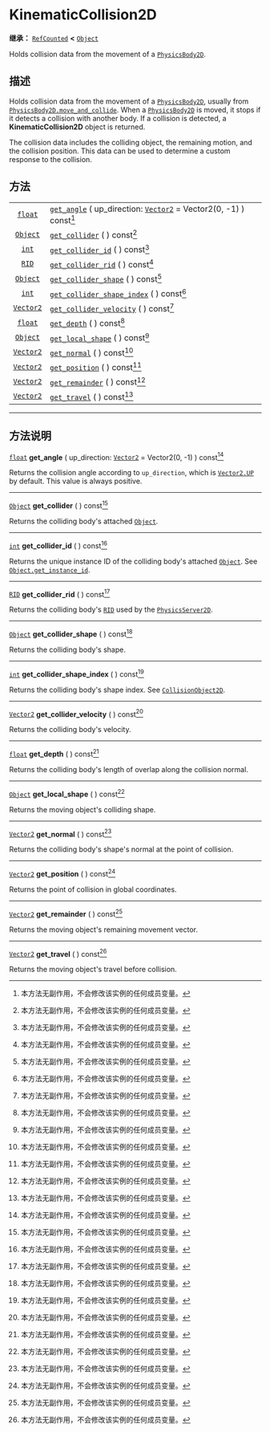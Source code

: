 <!-- ⚠ 请勿编辑本文件 ⚠ -->
<!-- 本文档使用脚本从 WeDot 引擎源码仓库生成。 -->
<!-- 生成脚本：https://github.com/WeDot-Engine/WeDot/tree/4.3/doc/tools/make_md.py； -->
<!-- 原文件：https://github.com/WeDot-Engine/WeDot/tree/4.3/doc/classes/KinematicCollision2D.xml。 -->

<div id="_class_kinematiccollision2d"></div>

# KinematicCollision2D

**继承：** [`RefCounted`](class_refcounted.md) **<** [`Object`](class_object.md)

Holds collision data from the movement of a [`PhysicsBody2D`](class_physicsbody2d.md).

## 描述

Holds collision data from the movement of a [`PhysicsBody2D`](class_physicsbody2d.md), usually from [`PhysicsBody2D.move_and_collide`](#class_physicsbody2d_method_move_and_collide). When a [`PhysicsBody2D`](class_physicsbody2d.md) is moved, it stops if it detects a collision with another body. If a collision is detected, a **KinematicCollision2D** object is returned.

The collision data includes the colliding object, the remaining motion, and the collision position. This data can be used to determine a custom response to the collision.

## 方法

|||
|:-:|:--|
| [`float`](class_float.md)     | [`get_angle`](#class_kinematiccollision2d_method_get_angle) ( up_direction: [`Vector2`](class_vector2.md) = Vector2(0, -1) ) const[^const] |
| [`Object`](class_object.md)   | [`get_collider`](#class_kinematiccollision2d_method_get_collider) ( ) const[^const]                                                        |
| [`int`](class_int.md)         | [`get_collider_id`](#class_kinematiccollision2d_method_get_collider_id) ( ) const[^const]                                                  |
| [`RID`](class_rid.md)         | [`get_collider_rid`](#class_kinematiccollision2d_method_get_collider_rid) ( ) const[^const]                                                |
| [`Object`](class_object.md)   | [`get_collider_shape`](#class_kinematiccollision2d_method_get_collider_shape) ( ) const[^const]                                            |
| [`int`](class_int.md)         | [`get_collider_shape_index`](#class_kinematiccollision2d_method_get_collider_shape_index) ( ) const[^const]                                |
| [`Vector2`](class_vector2.md) | [`get_collider_velocity`](#class_kinematiccollision2d_method_get_collider_velocity) ( ) const[^const]                                      |
| [`float`](class_float.md)     | [`get_depth`](#class_kinematiccollision2d_method_get_depth) ( ) const[^const]                                                              |
| [`Object`](class_object.md)   | [`get_local_shape`](#class_kinematiccollision2d_method_get_local_shape) ( ) const[^const]                                                  |
| [`Vector2`](class_vector2.md) | [`get_normal`](#class_kinematiccollision2d_method_get_normal) ( ) const[^const]                                                            |
| [`Vector2`](class_vector2.md) | [`get_position`](#class_kinematiccollision2d_method_get_position) ( ) const[^const]                                                        |
| [`Vector2`](class_vector2.md) | [`get_remainder`](#class_kinematiccollision2d_method_get_remainder) ( ) const[^const]                                                      |
| [`Vector2`](class_vector2.md) | [`get_travel`](#class_kinematiccollision2d_method_get_travel) ( ) const[^const]                                                            |

<!-- rst-class:: classref-section-separator -->

---

## 方法说明

<div id="_class_kinematiccollision2d_method_get_angle"></div>

[`float`](class_float.md) **get_angle** ( up_direction: [`Vector2`](class_vector2.md) = Vector2(0, -1) ) const[^const]<div id="class_kinematiccollision2d_method_get_angle"></div>

Returns the collision angle according to `up_direction`, which is [`Vector2.UP`](#class_vector2_constant_up) by default. This value is always positive.

<!-- rst-class:: classref-item-separator -->

---

<div id="_class_kinematiccollision2d_method_get_collider"></div>

[`Object`](class_object.md) **get_collider** ( ) const[^const]<div id="class_kinematiccollision2d_method_get_collider"></div>

Returns the colliding body's attached [`Object`](class_object.md).

<!-- rst-class:: classref-item-separator -->

---

<div id="_class_kinematiccollision2d_method_get_collider_id"></div>

[`int`](class_int.md) **get_collider_id** ( ) const[^const]<div id="class_kinematiccollision2d_method_get_collider_id"></div>

Returns the unique instance ID of the colliding body's attached [`Object`](class_object.md). See [`Object.get_instance_id`](#class_object_method_get_instance_id).

<!-- rst-class:: classref-item-separator -->

---

<div id="_class_kinematiccollision2d_method_get_collider_rid"></div>

[`RID`](class_rid.md) **get_collider_rid** ( ) const[^const]<div id="class_kinematiccollision2d_method_get_collider_rid"></div>

Returns the colliding body's [`RID`](class_rid.md) used by the [`PhysicsServer2D`](class_physicsserver2d.md).

<!-- rst-class:: classref-item-separator -->

---

<div id="_class_kinematiccollision2d_method_get_collider_shape"></div>

[`Object`](class_object.md) **get_collider_shape** ( ) const[^const]<div id="class_kinematiccollision2d_method_get_collider_shape"></div>

Returns the colliding body's shape.

<!-- rst-class:: classref-item-separator -->

---

<div id="_class_kinematiccollision2d_method_get_collider_shape_index"></div>

[`int`](class_int.md) **get_collider_shape_index** ( ) const[^const]<div id="class_kinematiccollision2d_method_get_collider_shape_index"></div>

Returns the colliding body's shape index. See [`CollisionObject2D`](class_collisionobject2d.md).

<!-- rst-class:: classref-item-separator -->

---

<div id="_class_kinematiccollision2d_method_get_collider_velocity"></div>

[`Vector2`](class_vector2.md) **get_collider_velocity** ( ) const[^const]<div id="class_kinematiccollision2d_method_get_collider_velocity"></div>

Returns the colliding body's velocity.

<!-- rst-class:: classref-item-separator -->

---

<div id="_class_kinematiccollision2d_method_get_depth"></div>

[`float`](class_float.md) **get_depth** ( ) const[^const]<div id="class_kinematiccollision2d_method_get_depth"></div>

Returns the colliding body's length of overlap along the collision normal.

<!-- rst-class:: classref-item-separator -->

---

<div id="_class_kinematiccollision2d_method_get_local_shape"></div>

[`Object`](class_object.md) **get_local_shape** ( ) const[^const]<div id="class_kinematiccollision2d_method_get_local_shape"></div>

Returns the moving object's colliding shape.

<!-- rst-class:: classref-item-separator -->

---

<div id="_class_kinematiccollision2d_method_get_normal"></div>

[`Vector2`](class_vector2.md) **get_normal** ( ) const[^const]<div id="class_kinematiccollision2d_method_get_normal"></div>

Returns the colliding body's shape's normal at the point of collision.

<!-- rst-class:: classref-item-separator -->

---

<div id="_class_kinematiccollision2d_method_get_position"></div>

[`Vector2`](class_vector2.md) **get_position** ( ) const[^const]<div id="class_kinematiccollision2d_method_get_position"></div>

Returns the point of collision in global coordinates.

<!-- rst-class:: classref-item-separator -->

---

<div id="_class_kinematiccollision2d_method_get_remainder"></div>

[`Vector2`](class_vector2.md) **get_remainder** ( ) const[^const]<div id="class_kinematiccollision2d_method_get_remainder"></div>

Returns the moving object's remaining movement vector.

<!-- rst-class:: classref-item-separator -->

---

<div id="_class_kinematiccollision2d_method_get_travel"></div>

[`Vector2`](class_vector2.md) **get_travel** ( ) const[^const]<div id="class_kinematiccollision2d_method_get_travel"></div>

Returns the moving object's travel before collision.

[^virtual]: 本方法通常需要用户覆盖才能生效。
[^const]: 本方法无副作用，不会修改该实例的任何成员变量。
[^vararg]: 本方法除了能接受在此处描述的参数外，还能够继续接受任意数量的参数。
[^constructor]: 本方法用于构造某个类型。
[^static]: 调用本方法无需实例，可直接使用类名进行调用。
[^operator]: 本方法描述的是使用本类型作为左操作数的有效运算符。
[^bitfield]: 这个值是由下列位标志构成位掩码的整数。
[^void]: 无返回值。
